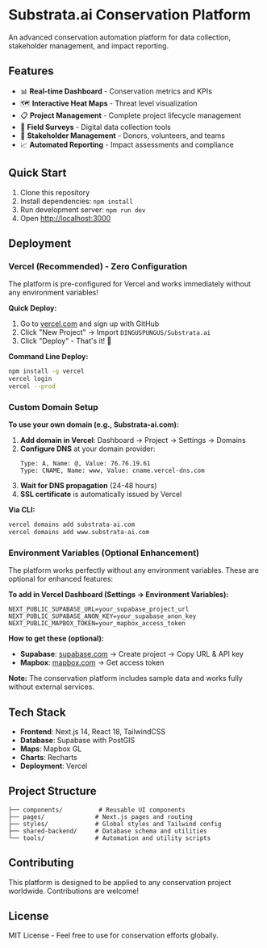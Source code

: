 # Substrata.ai Conservation Platform

An advanced conservation automation platform for data collection, stakeholder management, and impact reporting.

## Features

- 📊 **Real-time Dashboard** - Conservation metrics and KPIs
- 🗺️ **Interactive Heat Maps** - Threat level visualization
- 📋 **Project Management** - Complete project lifecycle management
- 🌱 **Field Surveys** - Digital data collection tools
- 👥 **Stakeholder Management** - Donors, volunteers, and teams
- 📈 **Automated Reporting** - Impact assessments and compliance

## Quick Start

1. Clone this repository
2. Install dependencies: `npm install`
3. Run development server: `npm run dev`
4. Open [http://localhost:3000](http://localhost:3000)

## Deployment

### Vercel (Recommended) - Zero Configuration

The platform is pre-configured for Vercel and works immediately without any environment variables!

**Quick Deploy:**
1. Go to [vercel.com](https://vercel.com) and sign up with GitHub
2. Click "New Project" → Import `DINGUSPUNGUS/Substrata.ai`
3. Click "Deploy" - That's it! 🚀

**Command Line Deploy:**
```bash
npm install -g vercel
vercel login
vercel --prod
```

### Custom Domain Setup

**To use your own domain (e.g., Substrata-ai.com):**

1. **Add domain in Vercel**: Dashboard → Project → Settings → Domains
2. **Configure DNS** at your domain provider:
   ```
   Type: A, Name: @, Value: 76.76.19.61
   Type: CNAME, Name: www, Value: cname.vercel-dns.com
   ```
3. **Wait for DNS propagation** (24-48 hours)
4. **SSL certificate** is automatically issued by Vercel

**Via CLI:**
```bash
vercel domains add substrata-ai.com
vercel domains add www.substrata-ai.com
```

### Environment Variables (Optional Enhancement)

The platform works perfectly without any environment variables. These are optional for enhanced features:

**To add in Vercel Dashboard (Settings → Environment Variables):**

```
NEXT_PUBLIC_SUPABASE_URL=your_supabase_project_url
NEXT_PUBLIC_SUPABASE_ANON_KEY=your_supabase_anon_key  
NEXT_PUBLIC_MAPBOX_TOKEN=your_mapbox_access_token
```

**How to get these (optional):**
- **Supabase**: [supabase.com](https://supabase.com) → Create project → Copy URL & API key
- **Mapbox**: [mapbox.com](https://mapbox.com) → Get access token

**Note:** The conservation platform includes sample data and works fully without external services.

## Tech Stack

- **Frontend**: Next.js 14, React 18, TailwindCSS
- **Database**: Supabase with PostGIS
- **Maps**: Mapbox GL
- **Charts**: Recharts
- **Deployment**: Vercel

## Project Structure

```
├── components/          # Reusable UI components
├── pages/              # Next.js pages and routing
├── styles/             # Global styles and Tailwind config
├── shared-backend/     # Database schema and utilities
└── tools/              # Automation and utility scripts
```

## Contributing

This platform is designed to be applied to any conservation project worldwide. Contributions are welcome!

## License

MIT License - Feel free to use for conservation efforts globally.
